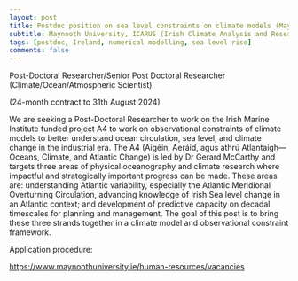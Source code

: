 ```yaml
---
layout: post
title: Postdoc position on sea level constraints on climate models (Maynooth, Ireland)
subtitle: Maynooth University, ICARUS (Irish Climate Analysis and Research Units)
tags: [postdoc, Ireland, numerical modelling, sea level rise]
comments: false
---
```

Post-Doctoral Researcher/Senior Post Doctoral Researcher
(Climate/Ocean/Atmospheric Scientist)

(24-month contract to 31th August 2024)

We are seeking a Post-Doctoral Researcher to work on the Irish Marine Institute funded project A4 to work on observational constraints of climate models to better understand ocean circulation, sea level, and climate change in the industrial era. The A4 (Aigéin, Aeráid, agus athrú Atlantaigh—Oceans, Climate, and Atlantic Change) is led by Dr Gerard McCarthy and targets three areas of physical oceanography and climate research where impactful and strategically important progress can be made. These areas are: understanding Atlantic variability, especially the Atlantic Meridional Overturning Circulation, advancing knowledge of Irish Sea level change in an Atlantic context; and development of predictive capacity on decadal timescales for planning and management. The goal of this post is to bring these three strands together in a climate model and observational constraint framework.

Application procedure:

https://www.maynoothuniversity.ie/human-resources/vacancies
